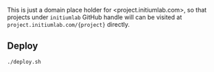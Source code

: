 
This is just a domain place holder for <project.initiumlab.com>, so that projects under `initiumlab` GitHub handle will can be visited at `project.initiumlab.com/{project}` directly.

## Deploy

```
./deploy.sh
```

